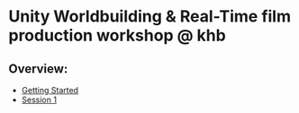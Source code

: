# Unity Worldbuilding & Real-Time film production workshop @ khb

## Overview: 
- [Getting Started](gettingstarted.md)
- [Session 1](session1.md)
